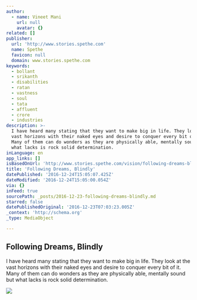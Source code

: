 ```yaml
---
author:
  - name: Vineet Mani
    url: null
    avatar: {}
related: []
publisher:
  url: 'http://www.stories.spethe.com'
  name: Spethe
  favicon: null
  domain: www.stories.spethe.com
keywords:
  - bollant
  - srikanth
  - disabilities
  - ratan
  - vastness
  - soul
  - tata
  - affluent
  - crore
  - industries
description: >-
  I have heard many stating that they want to make big in life. They look at the
  vast horizons with their naked eyes and desire to conquer every bit of it.
  Many of them can do wonders as they are physically able, mentally sound but
  what lacks is rock solid determination.
inLanguage: en
app_links: []
isBasedOnUrl: 'http://www.stories.spethe.com/vision/following-dreams-blindly/'
title: 'Following Dreams, Blindly'
datePublished: '2016-12-24T15:05:07.425Z'
dateModified: '2016-12-24T15:05:00.054Z'
via: {}
inFeed: true
sourcePath: _posts/2016-12-23-following-dreams-blindly.md
starred: false
datePublishedOriginal: '2016-12-23T07:03:23.005Z'
_context: 'http://schema.org'
_type: MediaObject

---
```

<article style=""><h1>Following Dreams, Blindly</h1><p>I have heard many stating that they want to make big in life. They look at the vast horizons with their naked eyes and desire to conquer every bit of it. Many of them can do wonders as they are physically able, mentally sound but what lacks is rock solid determination.</p><img src="http://www.stories.spethe.com/wp-content/uploads/2016/10/12556514904_ff94ca2f81_k-810x540.jpg" /></article>
